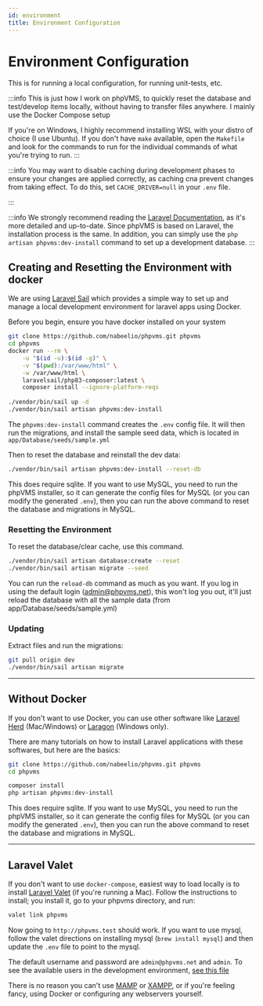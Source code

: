 ```yaml
---
id: environment
title: Environment Configuration
---
```


# Environment Configuration

This is for running a local configuration, for running unit-tests, etc. 

:::info
This is just how I work on phpVMS, to quickly reset the database and test/develop items locally, without having to transfer files anywhere. I mainly use the Docker Compose setup

If you're on Windows, I highly recommend installing WSL with your distro of choice (I use Ubuntu). If you don't have `make` available, open the `Makefile` and look for the commands to run for the individual commands of what you're trying to run.
:::

:::info
You may want to disable caching during development phases to ensure your changes are applied correctly, as caching cna prevent changes from taking effect. 
To do this, set `CACHE_DRIVER=null` in your `.env` file.

:::

:::info
We strongly recommend reading the [Laravel Documentation](https://laravel.com/docs/10.x), as it's more detailed and up-to-date. Since phpVMS is based on Laravel, the installation process is the same.
In addition, you can simply use the `php artisan phpvms:dev-install` command to set up a development database.
:::

## Creating and Resetting the Environment with docker

We are using [Laravel Sail](https://laravel.com/docs/10.x/sail#main-content) which provides a simple way to set up and manage a local development environment for laravel apps using Docker.

Before you begin, ensure you have docker installed on your system

```bash
git clone https://github.com/nabeelio/phpvms.git phpvms
cd phpvms
docker run --rm \
    -u "$(id -u):$(id -g)" \
    -v "$(pwd):/var/www/html" \
    -w /var/www/html \
    laravelsail/php83-composer:latest \
    composer install --ignore-platform-reqs
    
./vendor/bin/sail up -d
./vendor/bin/sail artisan phpvms:dev-install
```

The `phpvms:dev-install` command creates the `.env` config file. It will then run the migrations, and install the sample seed data, which is located in `app/Database/seeds/sample.yml`

Then to reset the database and reinstall the dev data:

```bash
./vendor/bin/sail artisan phpvms:dev-install --reset-db
```

This does require sqlite. If you want to use MySQL, you need to run the phpVMS installer, so it can generate the config files for MySQL (or you can modify the generated `.env`), then you can run the above command to reset the database and migrations in MySQL.

### Resetting the Environment

To reset the database/clear cache, use this command.

```bash
./vendor/bin/sail artisan database:create --reset
./vendor/bin/sail artisan migrate --seed
```

You can run the `reload-db` command as much as you want. If you log in using the default login (admin@phpvms.net), this won't log you out, it'll just reload the database with all the sample data (from app/Database/seeds/sample.yml)

### Updating

Extract files and run the migrations:

```bash
git pull origin dev
./vendor/bin/sail artisan migrate
```
---
## Without Docker

If you don't want to use Docker, you can use other software like [Laravel Herd](https://herd.laravel.com) (Mac/Windows) or [Laragon](https://laragon.org/) (Windows only).

There are many tutorials on how to install Laravel applications with these softwares, but here are the basics:

```bash
git clone https://github.com/nabeelio/phpvms.git phpvms
cd phpvms

composer install 
php artisan phpvms:dev-install
```

This does require sqlite. If you want to use MySQL, you need to run the phpVMS installer, so it can generate the config files for MySQL (or you can modify the generated `.env`), then you can run the above command to reset the database and migrations in MySQL.

---
## Laravel Valet

If you don't want to use `docker-compose`, easiest way to load locally is to install [Laravel Valet](https://laravel.com/docs/5.5/valet) (if you're running a Mac). Follow the instructions to install; you install it, go to your phpvms directory, and run:

```bash
valet link phpvms
```

Now going to `http://phpvms.test` should work. If you want to use mysql, follow the valet directions on installing mysql (`brew install mysql`) and then update the `.env` file to point to the mysql.

The default username and password are `admin@phpvms.net` and `admin`. To see the available users in the development environment, [see this file](https://github.com/nabeelio/phpvms/blob/master/app/Database/seeds/sample.yml#L11) 

There is no reason you can't use [MAMP](https://www.mamp.info/en) or [XAMPP](https://www.apachefriends.org), or if you're feeling fancy, using Docker or configuring any webservers yourself.

